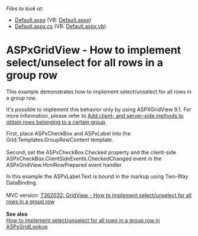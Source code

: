 <!-- default file list -->
*Files to look at*:

* [Default.aspx](./CS/WebSite/Default.aspx) (VB: [Default.aspx](./VB/WebSite/Default.aspx))
* [Default.aspx.cs](./CS/WebSite/Default.aspx.cs) (VB: [Default.aspx.vb](./VB/WebSite/Default.aspx.vb))
<!-- default file list end -->
# ASPxGridView - How to implement select/unselect for all rows in a group row


<p>This example demonstrates how to implement select/unselect for all rows in a group row.</p>
<p>It's possible to implement this behavior only by using ASPXGridView 9.1. For more information, please refer to <a href="https://www.devexpress.com/Support/Center/p/S18760">Add client- and server-side methods to obtain rows belonging to a certain group</a>.</p>
<p>First, place ASPxCheckBox and ASPxLabel into the Grid.Templates.GroupRowContent template.<br> <br> Second, set the ASPxCheckBox.Checked property and the client-side ASPxCheckBox.ClientSideEvents.CheckedChanged event in the ASPxGridView.HtmlRowPrepared event handler.</p>
<p>In this example the ASPxLabel.Text is bound in the markup using Two-Way DataBinding.<br><br>MVC version: <a href="https://www.devexpress.com/Support/Center/p/T362032">T362032: GridView - How to implement select/unselect for all rows in a group row</a><br><br><strong>See also<br></strong><a href="https://www.devexpress.com/Support/Center/p/T299266">How to implement select/unselect for all rows in a group row in ASPxGridLookup</a></p>

<br/>


